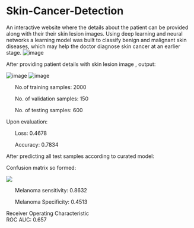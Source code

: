 # Skin-Cancer-Detection
An interactive website where the details about the patient can be provided along with their their skin lesion images. 
Using deep learning and neural networks a learning model was built to classify benign and malignant skin diseases, which may help the doctor diagnose skin cancer at an earlier stage.
![image](https://user-images.githubusercontent.com/71886103/199205919-93f40acc-1d3d-4f45-8fb1-1a357c2e3504.png)

After providing patient details with skin lesion image , output:

![image](https://user-images.githubusercontent.com/71886103/199287434-58cf90b7-ed61-4659-b955-ea323bb3912e.png)
![image](https://user-images.githubusercontent.com/71886103/199280684-5c93a124-9a26-401b-bb07-409bd5664f89.png)

<ul>No.of training samples: 2000</ul>
        <ul>No. of validation samples: 150</ul>
        <ul>No. of testing samples: 600</ul>
        Upon evaluation:
        <ul>Loss: 0.4678</ul>
        <ul>Accuracy: 0.7834</ul>
        After predicting all test samples according to curated model:</p>
    <p>Confusion matrix so formed:</p>
    <img src="{{ url_for('static', filename='images/confusion_matrix.png') }}" class="center">
    <ul>Melanoma sensitivity: 0.8632</ul>
    <ul>Melanoma Specificity: 0.4513</ul>
    <p>Receiver Operating Characteristic <br> ROC AUC: 0.657 </p></h2>
    <img src="{{ url_for('static', filename='image
![confusion_matrix](https://user-images.githubusercontent.com/71886103/199452660-9adab5d8-0723-4175-bd1d-fa644a5df2a0.png)
![ROC](https://user-images.githubusercontent.com/71886103/199452728-c58031cf-d161-44d7-a588-f816179917fa.png)

